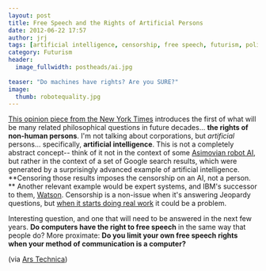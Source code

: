 ```yaml
---
layout: post
title: Free Speech and the Rights of Artificial Persons
date: 2012-06-22 17:57
author: jrj
tags: [artificial intelligence, censorship, free speech, futurism, politics, technology]
category: Futurism
header: 
  image_fullwidth: postheads/ai.jpg
  
teaser: "Do machines have rights? Are you SURE?"
image: 
  thumb: robotequality.jpg
---
```

[This opinion piece from the New York Times][1] introduces the first of what will be many related philosophical questions in future decades... **the rights of non-human persons**. I'm not talking about corporations, but *artificial* persons... specifically, **artificial intelligence**. This is not a completely abstract concept-- think of it not in the context of some [Asimovian robot AI][2], but rather in the context of a set of Google search results, which were generated by a surprisingly advanced example of artificial intelligence. **Censoring those results imposes the censorship on an AI, not a person. ** Another relevant example would be expert systems, and IBM's successor to them, [Watson][3]. Censorship is a non-issue when it's answering Jeopardy questions, but [when it starts doing real work][4] it could be a problem.

Interesting question, and one that will need to be answered in the next few years. **Do computers have the right to free speech** in the same way that people do? More proximate: **Do you limit your own free speech rights when your method of communication is a computer?**

(via [Ars Technica][5])

[1]: http://www.nytimes.com/2012/06/20/opinion/free-speech-for-computers.html?
[2]: http://amzn.to/1SlPU8s
[3]: http://www-03.ibm.com/innovation/us/watson/index.html
[4]: http://www-03.ibm.com/innovation/us/watson/watson-for-a-smarter-planet/index.html
[5]: http://arstechnica.com/tech-policy/2012/06/do-you-lose-free-speech-rights-if-you-speak-using-a-computer/